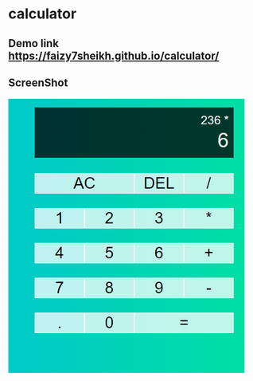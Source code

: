 # calculator

## Demo link https://faizy7sheikh.github.io/calculator/

## ScreenShot

<img src="screenshot.png" alt="calculator"/>
